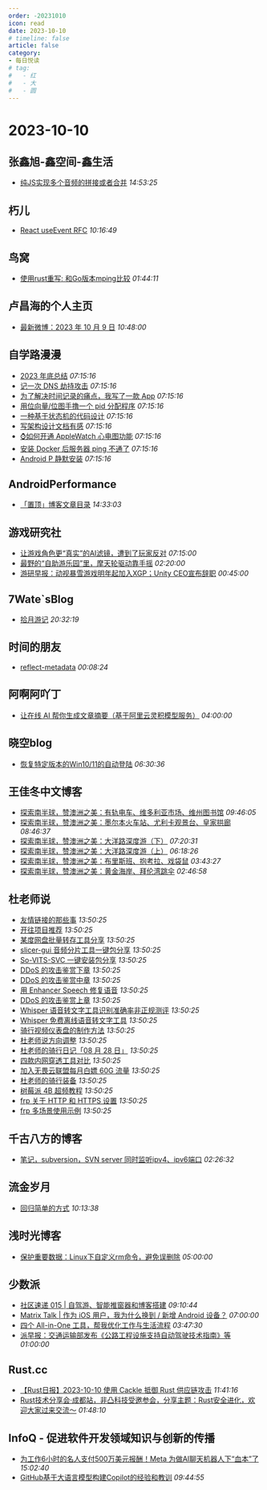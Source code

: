 ```yaml
---
order: -20231010
icon: read
date: 2023-10-10
# timeline: false
article: false
category:
- 每日悦读
# tag:
#   - 红
#   - 大
#   - 圆
---
```


# 2023-10-10 
## 张鑫旭-鑫空间-鑫生活<span></span>
* [纯JS实现多个音频的拼接或者合并](https://www.zhangxinxu.com/wordpress/2023/10/js-audio-audiobuffer-concat-merge/) *14:53:25* 
## 朽儿<span></span>
* [React useEvent RFC](https://javascript.plainenglish.io/react-useevent-rfc-56c5fd33af15?source=rss-c3917681a8f5------2) *10:16:49* 
## 鸟窝<span></span>
* [使用rust重写: 和Go版本mping比较](https://colobu.com/2023/10/09/mping-write-by-rust/) *01:44:11* 
## 卢昌海的个人主页<span></span>
* [最新微博：2023 年 10 月 9 日](https://www.changhai.org/articles/miscellaneous/blog/202310.php#latest) *10:48:00* 
## 自学路漫漫<span></span>
* [2023 年底总结](https://blog.fxcdev.com/2023/08/22/2023-%E5%B9%B4%E5%BA%95%E6%80%BB%E7%BB%93/) *07:15:16* 
* [记一次 DNS 劫持攻击](https://blog.fxcdev.com/2022/02/06/%E8%AE%B0%E4%B8%80%E6%AC%A1-DNS-%E5%8A%AB%E6%8C%81%E6%94%BB%E5%87%BB/) *07:15:16* 
* [为了解决时间记录的痛点，我写了一款 App](https://blog.fxcdev.com/2021/06/30/%E4%B8%BA%E4%BA%86%E8%A7%A3%E5%86%B3%E6%97%B6%E9%97%B4%E8%AE%B0%E5%BD%95%E7%9A%84%E7%97%9B%E7%82%B9%EF%BC%8C%E6%88%91%E5%86%99%E4%BA%86%E4%B8%80%E6%AC%BE-App/) *07:15:16* 
* [用位向量/位图手撸一个 pid 分配程序](https://blog.fxcdev.com/2020/03/31/%E7%94%A8%E4%BD%8D%E5%90%91%E9%87%8F-%E4%BD%8D%E5%9B%BE%E6%89%8B%E6%92%B8%E4%B8%80%E4%B8%AA-pid-%E5%88%86%E9%85%8D%E7%A8%8B%E5%BA%8F/) *07:15:16* 
* [一种基于状态机的代码设计](https://blog.fxcdev.com/2020/03/29/%E4%B8%80%E7%A7%8D%E5%9F%BA%E4%BA%8E%E7%8A%B6%E6%80%81%E6%9C%BA%E7%9A%84%E4%BB%A3%E7%A0%81%E8%AE%BE%E8%AE%A1/) *07:15:16* 
* [写架构设计文档有感](https://blog.fxcdev.com/2020/02/04/%E5%86%99%E6%9E%B6%E6%9E%84%E8%AE%BE%E8%AE%A1%E6%96%87%E6%A1%A3%E6%9C%89%E6%84%9F/) *07:15:16* 
* [⌚️如何开通 AppleWatch 心电图功能](https://blog.fxcdev.com/2019/10/16/How-To-Active-Apple-Watch-ECG/) *07:15:16* 
* [安装 Docker 后服务器 ping 不通了](https://blog.fxcdev.com/2019/10/10/Server-Can-not-Unreachable-After-Install-Docker/) *07:15:16* 
* [Android P 静默安装](https://blog.fxcdev.com/2019/07/22/Android-P-Slice-Install/) *07:15:16* 
## AndroidPerformance<span></span>
* [「置顶」博客文章目录](https://androidperformance.com/2019/12/01/BlogMap/) *14:33:03* 
## 游戏研究社<span></span>
* [让游戏角色更“真实”的AI滤镜，遭到了玩家反对](https://www.yystv.cn/p/11235) *07:15:00* 
* [最野的“自助游乐园”里，摩天轮驱动靠手摇](https://www.yystv.cn/p/11234) *02:20:00* 
* [游研早报：动视暴雪游戏明年起加入XGP；Unity CEO宣布辞职](https://www.yystv.cn/p/11233) *00:45:00* 
## 7Wate`sBlog<span></span>
* [拾月游记](https://blog.7wate.com/?p=125) *20:32:19* 
## 时间的朋友<span></span>
* [reflect-metadata](https://blog.storycn.cn/posts/2023/10/reflect-metadata/) *00:08:24* 
## 阿啊阿吖丁<span></span>
* [让在线 AI 帮你生成文章摘要（基于阿里云灵积模型服务）](https://4ading.com/posts/ai-gen-abstract-based-on-aliyun-dashscope) *04:00:00* 
## 晓空blog<span></span>
* [恢复特定版本的Win10/11的自动登陆](https://blog.moeworld.tech/2023/10/10/%e6%81%a2%e5%a4%8d%e7%89%b9%e5%ae%9a%e7%89%88%e6%9c%ac%e7%9a%84win10-11%e7%9a%84%e8%87%aa%e5%8a%a8%e7%99%bb%e9%99%86/) *06:30:36* 
## 王佳冬中文博客<span></span>
* [探索南半球，赞澳洲之美：有轨电车、维多利亚市场、维州图书馆](http://wjd.name/moerben/) *09:46:05* 
* [探索南半球，赞澳洲之美：墨尔本火车站、尤利卡观景台、皇家拱廊](http://wjd.name/melbourne/) *08:46:37* 
* [探索南半球，赞澳洲之美：大洋路深度游（下）](http://wjd.name/dayanglu/) *07:20:31* 
* [探索南半球，赞澳洲之美：大洋路深度游（上）](http://wjd.name/greatocean/) *06:18:26* 
* [探索南半球，赞澳洲之美：布里斯班、抱考拉、戏袋鼠](http://wjd.name/brisbane/) *03:43:27* 
* [探索南半球，赞澳洲之美：黄金海岸、拜伦湾跳伞](http://wjd.name/goldcoast/) *02:46:58* 
## 杜老师说<span></span>
* [友情链接的那些事](https://dusays.com/634/) *13:50:25* 
* [开往项目推荐](https://dusays.com/633/) *13:50:25* 
* [某度网盘批量转存工具分享](https://dusays.com/632/) *13:50:25* 
* [slicer-gui 音频分片工具一键包分享](https://dusays.com/631/) *13:50:25* 
* [So-VITS-SVC 一键安装包分享](https://dusays.com/630/) *13:50:25* 
* [DDoS 的攻击鉴赏下章](https://dusays.com/629/) *13:50:25* 
* [DDoS 的攻击鉴赏中章](https://dusays.com/628/) *13:50:25* 
* [用 Enhancer Speech 修复语音](https://dusays.com/627/) *13:50:25* 
* [DDoS 的攻击鉴赏上章](https://dusays.com/626/) *13:50:25* 
* [Whisper 语音转文字工具识别准确率非正规测评](https://dusays.com/625/) *13:50:25* 
* [Whisper 免费离线语音转文字工具](https://dusays.com/624/) *13:50:25* 
* [骑行视频仪表盘的制作方法](https://dusays.com/623/) *13:50:25* 
* [杜老师说方向调整](https://dusays.com/622/) *13:50:25* 
* [杜老师的骑行日记「08 月 28 日」](https://dusays.com/621/) *13:50:25* 
* [四款内网穿透工具对比](https://dusays.com/620/) *13:50:25* 
* [加入无畏云联盟每月白嫖 60G 流量](https://dusays.com/619/) *13:50:25* 
* [杜老师的骑行装备](https://dusays.com/618/) *13:50:25* 
* [树莓派 4B 超频教程](https://dusays.com/617/) *13:50:25* 
* [frp 关于 HTTP 和 HTTPS 设置](https://dusays.com/616/) *13:50:25* 
* [frp 多场景使用示例](https://dusays.com/615/) *13:50:25* 
## 千古八方的博客<span></span>
* [笔记，subversion，SVN server 同时监听ipv4、ipv6端口](https://rangotec.com/archives/1021) *02:26:32* 
## 流金岁月<span></span>
* [回归简单的方式](https://iliu.org/4527.html) *10:13:38* 
## 浅时光博客<span></span>
* [保护重要数据：Linux下自定义rm命令，避免误删除](https://www.dqzboy.com/16068.html) *05:00:00* 
## 少数派<span></span>
* [社区速递 015 | 自驾游、智能推窗器和博客搭建](https://sspai.com/post/83475) *09:10:44* 
* [Matrix Talk | 作为 iOS 用户，我为什么换到 / 新增 Android 设备？](https://sspai.com/post/83445) *07:00:00* 
* [四个 All-in-One 工具，帮我优化工作与生活流程](https://sspai.com/post/83315) *03:47:30* 
* [派早报：交通运输部发布《公路工程设施支持自动驾驶技术指南》等](https://sspai.com/post/83458) *01:00:00* 
## Rust.cc<span></span>
* [【Rust日报】2023-10-10 使用 Cackle 抵御 Rust 供应链攻击](https://rustcc.cn/article?id=2fa3281c-45a7-47f8-8b33-9cffc143e008) *11:41:16* 
* [Rust技术分享会·成都站，非凸科技受邀参会，分享主题：Rust安全进化，欢迎大家过来交流～](https://rustcc.cn/article?id=88a07e92-2620-4b40-ab5c-a12ed10364c5) *01:48:10* 
## InfoQ - 促进软件开发领域知识与创新的传播<span></span>
* [为工作6小时的名人支付500万美元报酬！Meta 为做AI聊天机器人下“血本”了](https://www.infoq.cn/article/Cg71IuiHtglHxVIsQ9gs?utm_source=rss&utm_medium=article) *15:02:40* 
* [GitHub基于大语言模型构建Copilot的经验和教训](https://www.infoq.cn/article/mUNqaqDCjibDqGQKWEhS?utm_source=rss&utm_medium=article) *09:44:55* 

